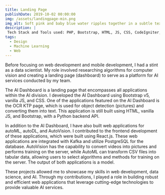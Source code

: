```yaml
---
title: Landing Page
publishDate: 2019-10-02 00:00:00
img: /assets/landingpage-min.png
img_alt: Soft pink and baby blue water ripples together in a subtle texture.
description: |
 Tech Stack and Tools used: PHP, Bootstrap, HTML, JS, CSS, CodeIgniter, MySQL, python
tags:
  - Design
  - Machine Learning
  - Web 
---
```


Before focusing on web development and mobile development, I had a stint as a data scientist. My role involved researching algorithms for computer vision and creating a landing page (dashboard) to serve as a platform for AI services conducted by my team.

The AI Dashboard is a landing page that encompasses all applications within the AI division. I developed the AI Dashboard using Bootstrap v5, vanilla JS, and CSS. One of the applications featured on the AI Dashboard is the OCR KTP page, which is used for object detection (pictures) and converting them into text. This application is still built using HTML, vanilla JS, and Bootstrap, with a Python backend API.

In addition to the AI Dashboard, I have also built web applications for autoML, autoDL, and AutoVision. I contributed to the frontend development of these applications, which were built using React.js. These web applications are integrated with Kafka and utilize PostgreSQL for the database. AutoVision has the capability to convert videos into pictures and performs training on the server, while AutoML can transform CSV files into tabular data, allowing users to select algorithms and methods for training on the server. The output of both applications is a model.

These projects allowed me to showcase my skills in web development, data science, and AI. Through my contributions, I played a role in building robust and efficient web applications that leverage cutting-edge technologies to provide valuable AI services.